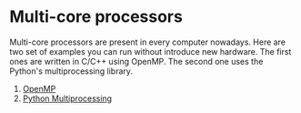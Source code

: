 # Multi-core processors

Multi-core processors are present in every computer nowadays. Here are two set of examples you can run without introduce new hardware.
The first ones are written in C/C++ using OpenMP.
The second one uses the Python's multiprocessing library.

1. [OpenMP](./01-openMP)
2. [Python Multiprocessing](./02-python-multiprocessing)
